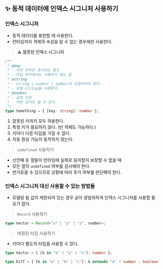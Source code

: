 ## ✨ 동적 데이터에 인덱스 시그니처 사용하기

### 인덱스 시그니처

- 동적 데이터를 표현할 때 사용한다.
- 런타임까지 객체의 속성을 알 수 없는 경우에만 사용한다.

> **⚠️ 잘못된 인덱스 시그니처**

```ts
/**
 * @key
 * - 키의 위치만 표시하는 용도
 * - 타입 체커에서는 사용하지 않는 값
 * @string
 * - string | number | symbol의 조합이어야 한다.
 * - 보통 string을 사용한다.
 * @number
 * - 값의 타입
 * - 어떤 것이든 될 수 있다.
 */
type Something = { [key: string]: number };
```

1. 잘못된 키까지 모두 허용한다.
2. 특정 키가 필요하지 않다. (빈 객체도 가능하다.)
3. 키마다 다른 타입을 가질 수 없다.
4. 자동 완성 기능이 동작하지 않는다.

> `undefined` 사용하기

- 선언해 둔 열들이 런타임에 실제로 일치할지 보장할 수 없을 때
- 모든 열의 `undefined` 여부를 검사해야 한다.
- 번거로울 수 있으므로 상황에 따라 추가 여부를 판단해야 한다.

### 인덱스 시그니처 대신 사용할 수 있는 방법들

- 모델링 될 값이 제한되어 있는 경우 굳이 광범위하게 인덱스 시그니처를 사용할 필요가 없다.

> `Record` 사용하기

```ts
type Vector = Record<"x" | "y" | "z", number>;
```

> 매핑된 타입 사용하기

- 키마다 별도의 타입을 사용할 수 있다.

```ts
type Vector = { [k in "x" | "y" | "z"]: number };

type Diff = { [k in "a" | "b" | "c"]: k extends "a" ? number : boolean };
```
